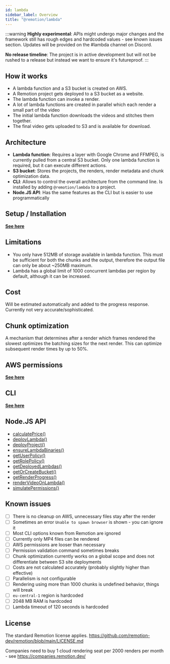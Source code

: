 ```yaml
---
id: lambda
sidebar_label: Overview
title: "@remotion/lambda"
---
```


:::warning
**Highly experimental**: APIs might undergo major changes and the framework still has rough edges and hardcoded values - see known issues section. Updates will be provided on the #lambda channel on Discord.

**No release timeline**: The project is in active development but will not be rushed to a release but instead we want to ensure it's futureproof.
:::

## How it works

- A lambda function and a S3 bucket is created on AWS.
- A Remotion project gets deployed to a S3 bucket as a website.
- The lambda function can invoke a render.
- A lot of lambda functions are created in parallel which each render a small part of the video
- The initial lambda function downloads the videos and stitches them together.
- The final video gets uploaded to S3 and is available for download.

## Architecture

- **Lambda function**: Requires a layer with Google Chrome and FFMPEG, is currently pulled from a central S3 bucket. Only one lambda function is required, but it can execute different actions.
- **S3 bucket**: Stores the projects, the renders, render metadata and chunk optimization data.
- **CLI**: Allows to control the overall architecture from the command line. Is installed by adding `@remotion/lambda` to a project.
- **Node.JS API**: Has the same features as the CLI but is easier to use programmatically

## Setup / Installation

[**See here**](/docs/lambda-setup)

## Limitations

- You only have 512MB of storage available in lambda function. This must be sufficient for both the chunks and the output, therefore the output file can only be about ~250MB maximum.
- Lambda has a global limit of 1000 concurrent lambdas per region by default, although it can be increased.

## Cost

Will be estimated automatically and added to the progress response. Currently not very accurate/sophisticated.

## Chunk optimization

A mechanism that determines after a render which frames rendered the slowest optimizes the batching sizes for the next render. This can optimize subsequent render times by up to 50%.

## AWS permissions

[**See here**](/docs/lambda-permissions)

## CLI

[**See here**](/docs/lambda-cli)

## Node.JS API

- [calculatePrice()](/docs/calculateprice)
- [deployLambda()](/docs/deployLambda)
- [deployProject()](/docs/deployproject)
- [ensureLambdaBinaries()](/docs/ensurelambdabinaries)
- [getUserPolicy()](/docs/getuserpolicy)
- [getRolePolicy()](/docs/getrolepolicy)
- [getDeployedLambdas()](/docs/getdeployedlambdas)
- [getOrCreateBucket()](/docs/getorcreatebuckets)
- [getRenderProgress()](/docs/getrenderprogress)
- [renderVideoOnLambda()](/docs/rendervideoonlambda)
- [simulatePermissions()](/docs/simulatepermissions)

## Known issues

- [ ] There is no cleanup on AWS, unnecessary files stay after the render
- [ ] Sometimes an error `Unable to spawn browser` is shown - you can ignore it
- [ ] Most CLI options known from Remotion are ignored
- [ ] Currently only MP4 files can be rendered
- [ ] AWS permissions are looser than necessary
- [ ] Permission validation command sometimes breaks
- [ ] Chunk optimization currently works on a global scope and does not differentiate between S3 site deployments
- [ ] Costs are not calculated accurately (probably slightly higher than effective)
- [ ] Parallelism is not configurable
- [ ] Rendering using more than 1000 chunks is undefined behavior, things will break
- [ ] `eu-central-1` region is hardcoded
- [ ] 2048 MB RAM is hardcoded
- [ ] Lambda timeout of 120 seconds is hardcoded

## License

The standard Remotion license applies. https://github.com/remotion-dev/remotion/blob/main/LICENSE.md

Companies need to buy 1 cloud rendering seat per 2000 renders per month - see https://companies.remotion.dev/
